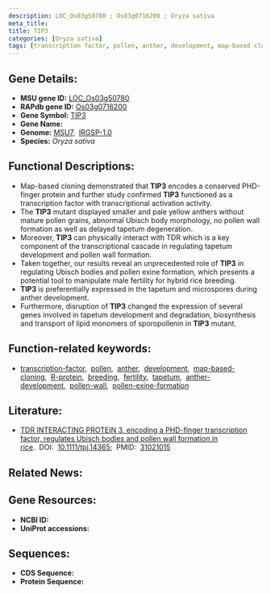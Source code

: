 ```yaml
---
description: LOC_Os03g50780 ; Os03g0716200 ; Oryza sativa
meta_title:
title: TIP3
categories: [Oryza sativa]
tags: [transcription factor, pollen, anther, development, map-based cloning, R protein, breeding, fertility, tapetum, anther development, pollen wall, pollen exine formation]
---
```


## Gene Details:
- **MSU gene ID:** [LOC_Os03g50780](http://rice.uga.edu/cgi-bin/ORF_infopage.cgi?orf=LOC_Os03g50780)  
- **RAPdb gene ID:** [Os03g0716200](https://rapdb.dna.affrc.go.jp/locus/?name=Os03g0716200)  
- **Gene Symbol:** <u>TIP3</u>
- **Gene Name:**
- **Genome:**  [MSU7](http://rice.uga.edu/),&nbsp;&nbsp;[IRGSP-1.0](https://rapdb.dna.affrc.go.jp/download/irgsp1.html)
- **Species:** *Oryza sativa*

## Functional Descriptions:
   - Map-based cloning demonstrated that **TIP3** encodes a conserved PHD-finger protein and further study confirmed **TIP3** functioned as a transcription factor with transcriptional activation activity.
   - The **TIP3** mutant displayed smaller and pale yellow anthers without mature pollen grains, abnormal Ubisch body morphology, no pollen wall formation as well as delayed tapetum degeneration.
   - Moreover, **TIP3** can physically interact with TDR which is a key component of the transcriptional cascade in regulating tapetum development and pollen wall formation.
   - Taken together, our results reveal an unprecedented role of **TIP3** in regulating Ubisch bodies and pollen exine formation, which presents a potential tool to manipulate male fertility for hybrid rice breeding.
   - **TIP3** is preferentially expressed in the tapetum and microspores during anther development.
   - Furthermore, disruption of **TIP3** changed the expression of several genes involved in tapetum development and degradation, biosynthesis and transport of lipid monomers of sporopollenin in **TIP3** mutant.

## Function-related keywords:
   - [transcription-factor](/tags/transcription-factor/),&nbsp;&nbsp;[pollen](/tags/pollen/),&nbsp;&nbsp;[anther](/tags/anther/),&nbsp;&nbsp;[development](/tags/development/),&nbsp;&nbsp;[map-based-cloning](/tags/map-based-cloning/),&nbsp;&nbsp;[R-protein](/tags/R-protein/),&nbsp;&nbsp;[breeding](/tags/breeding/),&nbsp;&nbsp;[fertility](/tags/fertility/),&nbsp;&nbsp;[tapetum](/tags/tapetum/),&nbsp;&nbsp;[anther-development](/tags/anther-development/),&nbsp;&nbsp;[pollen-wall](/tags/pollen-wall/),&nbsp;&nbsp;[pollen-exine-formation](/tags/pollen-exine-formation/)

## Literature:
   - [TDR INTERACTING PROTEIN 3, encoding a PHD-finger transcription factor, regulates Ubisch bodies and pollen wall formation in rice](https://www.doi.org/10.1111/tpj.14365).&nbsp;&nbsp;DOI:&nbsp;&nbsp;[10.1111/tpj.14365](https://www.doi.org/10.1111/tpj.14365);&nbsp;&nbsp;PMID:&nbsp;&nbsp;[31021015](https://pubmed.ncbi.nlm.nih.gov/31021015/)

## Related News:

## Gene Resources:
- **NCBI ID:**  []()
- **UniProt accessions:** [](https://www.uniprot.org/uniprotkb//entry)

## Sequences:
- **CDS Sequence:**
- **Protein Sequence:**
